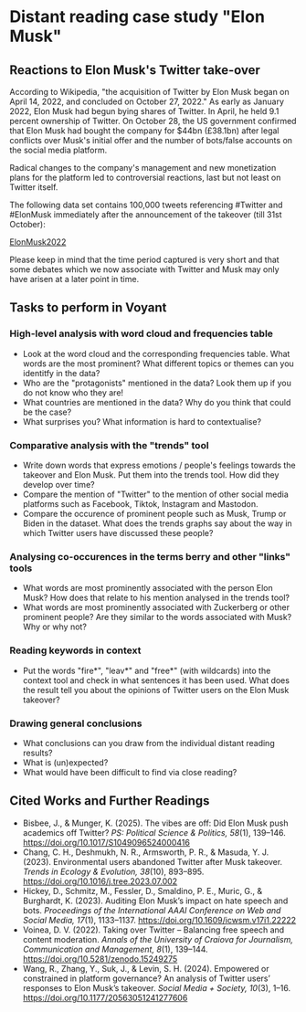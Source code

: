 # Distant reading case study "Elon Musk"

## Reactions to Elon Musk's Twitter take-over

According to Wikipedia, "the acquisition of Twitter by Elon Musk began on April 14, 2022, and concluded on October 27, 2022."
As early as January 2022, Elon Musk had begun bying shares of Twitter. In April, he held 9.1 percent ownership of Twitter.
On October 28, the US government confirmed that Elon Musk had bought the company for $44bn (£38.1bn) after legal conflicts
over Musk's initial offer and the number of bots/false accounts on the social media platform.

Radical changes to the company's management and new monetization plans for the platform led to controversial reactions,
last but not least on Twitter itself.

The following data set contains 100,000 tweets referencing #Twitter and #ElonMusk immediately after the announcement of the takeover (till 31st October):

[ElonMusk2022](../tree/main/data/Twitter_ElonMusk2022/ElonMusk2022_cleaned-with-Python.txt)

Please keep in mind that the time period captured is very short and that some debates which we now associate with Twitter and Musk may only have arisen at a later point in time.

## Tasks to perform in Voyant

### High-level analysis with word cloud and frequencies table

- Look at the word cloud and the corresponding frequencies table. What words are the most prominent? What different topics or themes can you identitfy in the data?
- Who are the "protagonists" mentioned in the data? Look them up if you do not know who they are!
- What countries are mentioned in the data? Why do you think that could be the case?
- What surprises you? What information is hard to contextualise?

### Comparative analysis with the "trends" tool

- Write down words that express emotions / people's feelings towards the takeover and Elon Musk. Put them into the trends tool. How did they develop over time?
- Compare the mention of "Twitter" to the mention of other social media platforms such as Facebook, Tiktok, Instagram and Mastodon. 
- Compare the occurence of prominent people such as Musk, Trump or Biden in the dataset. What does the trends graphs say about the way in which Twitter users have discussed these people?

### Analysing co-occurences in the terms berry and other "links" tools

- What words are most prominently associated with the person Elon Musk? How does that relate to his mention analysed in the trends tool?
- What words are most prominently associated with Zuckerberg or other prominent people? Are they similar to the words associated with Musk? Why or why not?

### Reading keywords in context

- Put the words "fire*", "leav*" and "free*" (with wildcards) into the context tool and check in what sentences it has been used. What does the result tell you about the opinions of Twitter users on the Elon Musk takeover?

### Drawing general conclusions

- What conclusions can you draw from the individual distant reading results?
- What is (un)expected?
- What would have been difficult to find via close reading?

## Cited Works and Further Readings

- Bisbee, J., & Munger, K. (2025). The vibes are off: Did Elon Musk push academics off Twitter? *PS: Political Science & Politics, 58*(1), 139–146. https://doi.org/10.1017/S1049096524000416
- Chang, C. H., Deshmukh, N. R., Armsworth, P. R., & Masuda, Y. J. (2023). Environmental users abandoned Twitter after Musk takeover. *Trends in Ecology & Evolution, 38*(10), 893–895. https://doi.org/10.1016/j.tree.2023.07.002
- Hickey, D., Schmitz, M., Fessler, D., Smaldino, P. E., Muric, G., & Burghardt, K. (2023). Auditing Elon Musk’s impact on hate speech and bots. *Proceedings of the International AAAI Conference on Web and Social Media, 17*(1), 1133–1137. https://doi.org/10.1609/icwsm.v17i1.22222
- Voinea, D. V. (2022). Taking over Twitter – Balancing free speech and content moderation. *Annals of the University of Craiova for Journalism, Communication and Management, 8*(1), 139–144. https://doi.org/10.5281/zenodo.15249275
- Wang, R., Zhang, Y., Suk, J., & Levin, S. H. (2024). Empowered or constrained in platform governance? An analysis of Twitter users’ responses to Elon Musk’s takeover. *Social Media + Society, 10*(3), 1–16. https://doi.org/10.1177/20563051241277606

